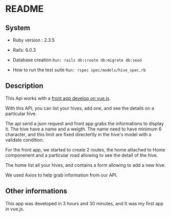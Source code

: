 # README

## System

* Ruby version : 2.3.5

* Rails: 6.0.3 

* Database creation
 `Run:
 rails db:create db:migrate db:seed`

* How to run the test suite
`Run:
rspec spec/models/hive_spec.rb`

## Description

This Api works with a [front app develop on vue.js](https://github.com/LauryLct/my-front-hives).

With this API, you can list your hives, add one, and see the details on a particular hive.

The api send a json request and front app grabs the informations to display it.
The hive have a name and a weigth. The name need to have minimum 6 character, and this limit are fixed directertly in the hive's model with a validate condition.

For the front app, we started to create 2 routes, the home attached to Home componenent and a particular road allowing to see the detail of the hive.

The home list all your hives, and contains a form allowing to add a new hive.

We used Axios to help grab information from our API.

## Other informations

This app was developed in 3 hours and 30 minutes, and It was my first app in vue.js.
